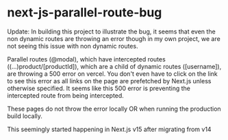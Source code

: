 # next-js-parallel-route-bug

Update: In building this project to illustrate the bug, it seems that even the non dynamic routes are throwing an error though in my own project, we are not seeing this issue with non dynamic routes.

Parallel routes (@modal), which have intercepted routes ((...)product/[productId]), which are a child of dynamic routes ([username]), are throwing a 500 error on vercel. You don't even have to click on the link to see this error as all links on the page are prefetched by Next.js unless otherwise specified. It seems like this 500 error is preventing the intercepted route from being intercepted.

These pages do not throw the error locally OR when running the production build locally.

This seemingly started happening in Next.js v15 after migrating from v14




